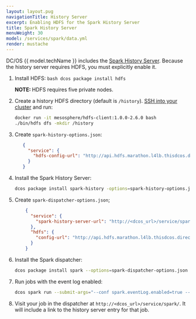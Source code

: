 ```yaml
---
layout: layout.pug
navigationTitle: History Server
excerpt: Enabling HDFS for the Spark History Server
title: Spark History Server
menuWeight: 30
model: /services/spark/data.yml
render: mustache
---
```


DC/OS {{ model.techName }} includes the [Spark History Server][3]. Because the history server requires HDFS, you must explicitly enable it.

1.  Install HDFS:
        ```bash
        dcos package install hdfs
        ```

    <p class="message--note"><strong>NOTE: </strong> HDFS requires five private nodes.</p>

1.  Create a history HDFS directory (default is `/history`). [SSH into your cluster][10] and run:

     ```bash
     docker run -it mesosphere/hdfs-client:1.0.0-2.6.0 bash
     ./bin/hdfs dfs -mkdir /history
     ```

1. Create `spark-history-options.json`:
     ```json
        {
          "service": {
            "hdfs-config-url": "http://api.hdfs.marathon.l4lb.thisdcos.directory/v1/endpoints"
          }
        }
     ```

1. Install the Spark History Server:
    ```bash
    dcos package install spark-history -options=spark-history-options.json
     ```

1. Create `spark-dispatcher-options.json`;

    ```json
        {
          "service": {
            "spark-history-server-url": "http://<dcos_url>/service/spark-history"
          },
          "hdfs": {
            "config-url": "http://api.hdfs.marathon.l4lb.thisdcos.directory/v1/endpoints"
          }
        }
    ```

1.  Install the Spark dispatcher:

    ```bash
    dcos package install spark --options=spark-dispatcher-options.json
    ```

1.  Run jobs with the event log enabled:

    ```bash
    dcos spark run --submit-args="--conf spark.eventLog.enabled=true --conf spark.eventLog.dir=hdfs://hdfs/history ... --class MySampleClass  http://external.website/mysparkapp.jar"
    ```

1.  Visit your job in the dispatcher at `http://<dcos_url>/service/spark/`. It will include a link to the history server entry for that job.

 [3]: http://spark.apache.org/docs/latest/monitoring.html#viewing-after-the-fact
 [10]: /latest/administering-clusters/sshcluster/
